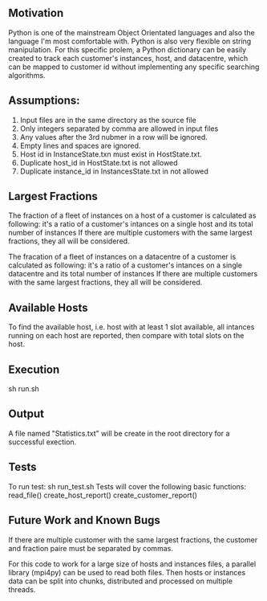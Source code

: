 Motivation
------------------------------------------------------------------------------------------------------------------------
Python is one of the mainstream Object Orientated languages and also the language I'm most comfortable with. Python is
also very flexible on string manipulation. For this specific prolem, a Python dictionary can be easily created to track
each customer's instances, host, and datacentre, which can be mapped to customer id without implementing any specific
searching algorithms.


Assumptions:
------------------------------------------------------------------------------------------------------------------------
1. Input files are in the same directory as the source file
2. Only integers separated by comma are allowed in input files
3. Any values after the 3rd nubmer in a row will be ignored.
4. Empty lines and spaces are ignored.
5. Host id in InstanceState.txn must exist in HostState.txt.
6. Duplicate host_id in HostState.txt is not allowed
7. Duplicate instance_id in InstancesState.txt in not allowed


Largest Fractions
------------------------------------------------------------------------------------------------------------------------
The fraction of a fleet of instances on a host of a customer is calculated as following:
    it's a ratio of a customer's intances on a single host and its total number of instances
If there are multiple customers with the same largest fractions, they all will be considered.

The fracation of a fleet of instances on a datacentre of a customer is calculated as following:
    it's a ratio of a customer's intances on a single datacentre and its total number of instances
If there are multiple customers with the same largest fractions, they all will be considered.


Available Hosts
------------------------------------------------------------------------------------------------------------------------
To find the available host, i.e. host with at least 1 slot available, all intances running on each host are reported,
then compare with total slots on the host.


Execution
------------------------------------------------------------------------------------------------------------------------
sh run.sh


Output
------------------------------------------------------------------------------------------------------------------------
A file named "Statistics.txt" will be create in the root directory for a successful exection.


Tests
------------------------------------------------------------------------------------------------------------------------
To run test: sh run_test.sh
Tests will cover the following basic functions:
    read_file()
    create_host_report()
    create_customer_report()


Future Work and Known Bugs
------------------------------------------------------------------------------------------------------------------------
If there are multiple customer with the same largest fractions, the customer and fraction paire must be separated by
commas.

For this code to work for a large size of hosts and instances files, a parallel library (mpi4py) can be used to read 
both files. Then hosts or instances data can be split into chunks, distributed and processed on multiple threads.